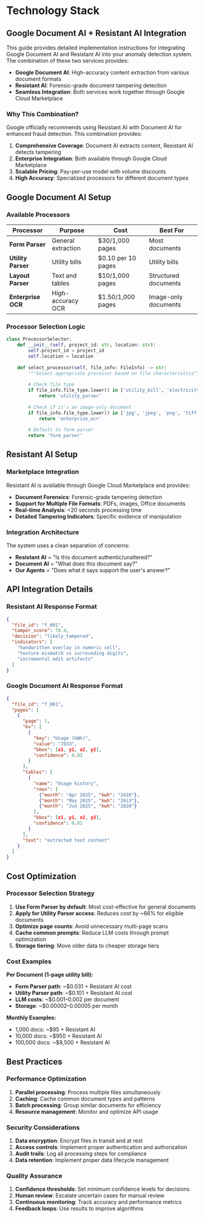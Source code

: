 # Technology Stack

## Google Document AI + Resistant AI Integration

This guide provides detailed implementation instructions for integrating Google Document AI and Resistant AI into your anomaly detection system. The combination of these two services provides:

- **Google Document AI**: High-accuracy content extraction from various document formats
- **Resistant AI**: Forensic-grade document tampering detection
- **Seamless Integration**: Both services work together through Google Cloud Marketplace

### Why This Combination?

Google officially recommends using Resistant AI with Document AI for enhanced fraud detection. This combination provides:

1. **Comprehensive Coverage**: Document AI extracts content, Resistant AI detects tampering
2. **Enterprise Integration**: Both available through Google Cloud Marketplace
3. **Scalable Pricing**: Pay-per-use model with volume discounts
4. **High Accuracy**: Specialized processors for different document types

## Google Document AI Setup

### Available Processors

| Processor | Purpose | Cost | Best For |
|-----------|---------|------|----------|
| **Form Parser** | General extraction | $30/1,000 pages | Most documents |
| **Utility Parser** | Utility bills | $0.10 per 10 pages | Utility bills |
| **Layout Parser** | Text and tables | $10/1,000 pages | Structured documents |
| **Enterprise OCR** | High-accuracy OCR | $1.50/1,000 pages | Image-only documents |

### Processor Selection Logic

```python
class ProcessorSelector:
    def __init__(self, project_id: str, location: str):
        self.project_id = project_id
        self.location = location
        
    def select_processor(self, file_info: FileInfo) -> str:
        """Select appropriate processor based on file characteristics"""
        
        # Check file type
        if file_info.file_type.lower() in ['utility_bill', 'electricity_bill', 'gas_bill']:
            return 'utility_parser'
        
        # Check if it's an image-only document
        if file_info.file_type.lower() in ['jpg', 'jpeg', 'png', 'tiff']:
            return 'enterprise_ocr'
        
        # Default to form parser
        return 'form_parser'
```

## Resistant AI Setup

### Marketplace Integration

Resistant AI is available through Google Cloud Marketplace and provides:

- **Document Forensics**: Forensic-grade tampering detection
- **Support for Multiple File Formats**: PDFs, images, Office documents
- **Real-time Analysis**: <20 seconds processing time
- **Detailed Tampering Indicators**: Specific evidence of manipulation

### Integration Architecture

The system uses a clean separation of concerns:

- **Resistant AI** = "Is this document authentic/unaltered?"
- **Document AI** = "What does this document say?"
- **Our Agents** = "Does what it says support the user's answer?"

## API Integration Details

### Resistant AI Response Format

```json
{
  "file_id": "f_001",
  "tamper_score": 78.4,
  "decision": "likely_tampered",
  "indicators": [
    "handwritten overlay in numeric cell",
    "texture mismatch vs surrounding digits",
    "incremental edit artifacts"
  ]
}
```

### Google Document AI Response Format

```json
{
  "file_id": "f_001",
  "pages": [
    {
      "page": 1,
      "kv": [
        {
          "key": "Usage (kWh)",
          "value": "7833",
          "bbox": [x1, y1, x2, y2],
          "confidence": 0.93
        }
      ],
      "tables": [
        {
          "name": "Usage history",
          "rows": [
            {"month": "Apr 2025", "kwh": "2410"},
            {"month": "May 2025", "kwh": "2613"},
            {"month": "Jun 2025", "kwh": "2810"}
          ],
          "bbox": [x1, y1, x2, y2],
          "confidence": 0.91
        }
      ],
      "text": "extracted text content"
    }
  ]
}
```

## Cost Optimization

### Processor Selection Strategy

1. **Use Form Parser by default**: Most cost-effective for general documents
2. **Apply for Utility Parser access**: Reduces cost by ~66% for eligible documents
3. **Optimize page counts**: Avoid unnecessary multi-page scans
4. **Cache common prompts**: Reduce LLM costs through prompt optimization
5. **Storage tiering**: Move older data to cheaper storage tiers

### Cost Examples

**Per Document (1-page utility bill):**
- **Form Parser path**: ~$0.031 + Resistant AI cost
- **Utility Parser path**: ~$0.101 + Resistant AI cost
- **LLM costs**: ~$0.001–0.002 per document
- **Storage**: ~$0.00002–0.00005 per month

**Monthly Examples:**
- 1,000 docs: ~$95 + Resistant AI
- 10,000 docs: ~$950 + Resistant AI
- 100,000 docs: ~$9,500 + Resistant AI

## Best Practices

### Performance Optimization

1. **Parallel processing**: Process multiple files simultaneously
2. **Caching**: Cache common document types and patterns
3. **Batch processing**: Group similar documents for efficiency
4. **Resource management**: Monitor and optimize API usage

### Security Considerations

1. **Data encryption**: Encrypt files in transit and at rest
2. **Access controls**: Implement proper authentication and authorization
3. **Audit trails**: Log all processing steps for compliance
4. **Data retention**: Implement proper data lifecycle management

### Quality Assurance

1. **Confidence thresholds**: Set minimum confidence levels for decisions
2. **Human review**: Escalate uncertain cases for manual review
3. **Continuous monitoring**: Track accuracy and performance metrics
4. **Feedback loops**: Use results to improve algorithms
